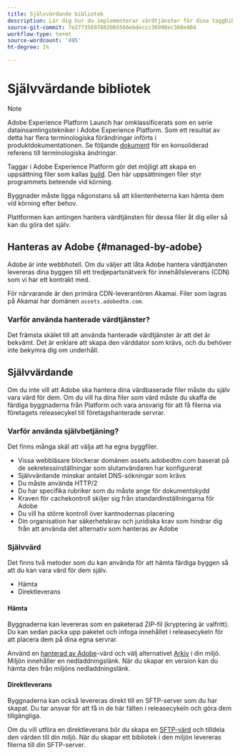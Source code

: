 ```yaml
---
title: Självvärdande bibliotek
description: Lär dig hur du implementerar värdtjänster för dina taggbiblioteksbyggen i Adobe Experience Platform.
source-git-commit: 7e27735697882065566ebdeccc36998ec368e404
workflow-type: tm+mt
source-wordcount: '495'
ht-degree: 1%

---
```


# Självvärdande bibliotek

>[!NOTE]
>
>Adobe Experience Platform Launch har omklassificerats som en serie datainsamlingstekniker i Adobe Experience Platform. Som ett resultat av detta har flera terminologiska förändringar införts i produktdokumentationen. Se följande [dokument](../../../term-updates.md) för en konsoliderad referens till terminologiska ändringar.

Taggar i Adobe Experience Platform gör det möjligt att skapa en uppsättning filer som kallas [build](../builds.md). Den här uppsättningen filer styr programmets beteende vid körning.

Byggnader måste ligga någonstans så att klientenheterna kan hämta dem vid körning efter behov.

Plattformen kan antingen hantera värdtjänsten för dessa filer åt dig eller så kan du göra det själv.

## Hanteras av Adobe {#managed-by-adobe}

Adobe är inte webbhotell. Om du väljer att låta Adobe hantera värdtjänsten levereras dina byggen till ett tredjepartsnätverk för innehållsleverans (CDN) som vi har ett kontrakt med.

För närvarande är den primära CDN-leverantören Akamai. Filer som lagras på Akamai har domänen `assets.adobedtm.com`.

### Varför använda hanterade värdtjänster?

Det främsta skälet till att använda hanterade värdtjänster är att det är bekvämt. Det är enklare att skapa den värddator som krävs, och du behöver inte bekymra dig om underhåll.

## Självvärdande

Om du inte vill att Adobe ska hantera dina värdbaserade filer måste du själv vara värd för dem. Om du vill ha dina filer som värd måste du skaffa de färdiga byggnaderna från Platform och vara ansvarig för att få filerna via företagets releasecykel till företagshanterade servrar.

### Varför använda självbetjäning?

Det finns många skäl att välja att ha egna byggfiler.

* Vissa webbläsare blockerar domänen assets.adobedtm.com baserat på de sekretessinställningar som slutanvändaren har konfigurerat
* Självvärdande minskar antalet DNS-sökningar som krävs
* Du måste använda HTTP/2
* Du har specifika rubriker som du måste ange för dokumentskydd
* Kraven för cachekontroll skiljer sig från standardinställningarna för Adobe
* Du vill ha större kontroll över kantnodernas placering
* Din organisation har säkerhetskrav och juridiska krav som hindrar dig från att använda det alternativ som hanteras av Adobe

### Självvärd

Det finns två metoder som du kan använda för att hämta färdiga byggen så att du kan vara värd för dem själv.

* Hämta
* Direktleverans

#### Hämta

Byggnaderna kan levereras som en paketerad ZIP-fil (kryptering är valfritt). Du kan sedan packa upp paketet och infoga innehållet i releasecykeln för att placera dem på dina egna servrar.

Använd en [hanterad av Adobe](self-hosting-libraries.md)-värd och välj alternativet [Arkiv](../environments.md) i din miljö. Miljön innehåller en nedladdningslänk. När du skapar en version kan du hämta den från miljöns nedladdningslänk.

#### Direktleverans

Byggnaderna kan också levereras direkt till en SFTP-server som du har skapat. Du tar ansvar för att få in de här fälten i releasecykeln och göra dem tillgängliga.

Om du vill utföra en direktleverans bör du skapa en [SFTP-värd](sftp-host.md) och tilldela den värden till din miljö. När du skapar ett bibliotek i den miljön levereras filerna till din SFTP-server.
